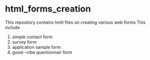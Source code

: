 # html_forms_creation
This repository contains hmlt files on creating various web forms
This include 
1. simple contact form
2. survey form
3. application sample form
4. good--vibe quentionnair form

